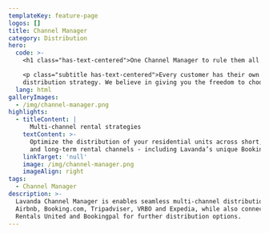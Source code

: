 ```yaml
---
templateKey: feature-page
logos: []
title: Channel Manager
category: Distribution
hero:
  code: >-
    <h1 class="has-text-centered">One Channel Manager to rule them all.</h1>

    <p class="subtitle has-text-centered">Every customer has their own
    distribution strategy. We believe in giving you the freedom to choose.</p>
  lang: html
galleryImages:
  - /img/channel-manager.png
highlights:
  - titleContent: |
      Multi-channel rental strategies
    textContent: >-
      Optimize the distribution of your residential units across short, medium
      and long-term rental channels - including Lavanda’s unique Booking Network
    linkTarget: 'null'
    image: /img/channel-manager.png
    imageAlign: right
tags:
  - Channel Manager
description: >-
  Lavanda Channel Manager is enables seamless multi-channel distribution on
  Airbnb, Booking.com, Tripadviser, VRBO and Expedia, while also connecting to
  Rentals United and Bookingpal for further distribution options.
---
```


